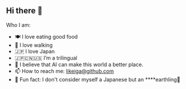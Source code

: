 ## Hi there 👋

Who I am:

- 🍽 I love eating good food
- 🚶 I love walking
- 🇯🇵 I love Japan
- 🇯🇵🇨🇳🇺🇸 I’m a trilingual
- 🤖 I believe that AI can make this world a better place.
- 📫 How to reach me: likeiga@github.com
- 🔵 Fun fact: I don't consider myself a Japanese but an ****earthling🔵
